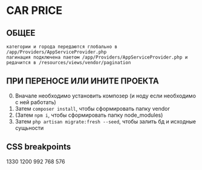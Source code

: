 # CAR PRICE

## ОБЩЕЕ
```
категории и города передаются глобально в /app/Providers/AppServiceProvider.php
пагинация подключена паетом /app/Providers/AppServiceProvider.php и редачится в /resources/views/vendor/pagination
```

## ПРИ ПЕРЕНОСЕ ИЛИ ИНИТЕ ПРОЕКТА
0. Вначале необходимо установить композер (и ноду если необходимо с ней работать)
1. Затем `composer install`, чтобы сформировать папку vendor
2. (Затем `npm i`, чтобы сформировать папку node_modules)
3. Затем `php artisan migrate:fresh --seed`, чтобы залить бд и исходные сущьности

## CSS breakpoints
1330 1200 992 768 576

